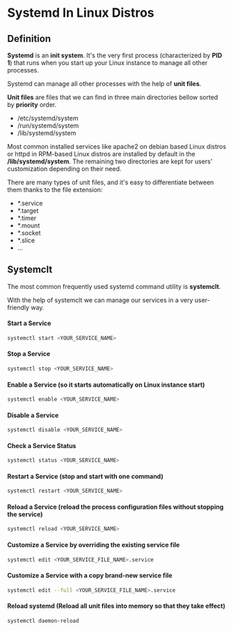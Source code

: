 # Systemd In Linux Distros


## Definition

**Systemd** is an **init system**. It's the very first process (characterized by **PID 1**) that runs when you start up your Linux instance to manage all other processes.

Systemd can manage all other processes with the help of **unit files**. 

**Unit files** are files that we can find in three main directories bellow sorted by **priority** order.   
- /etc/systemd/system
- /run/systemd/system
- /lib/systemd/system

Most common installed services like apache2 on debian based Linux distros or httpd in RPM-based Linux distros are installed by default in the **/lib/systemd/system**.
The remaining two directories are kept for users' customization depending on their need.        

There are many types of unit files, and it's easy to differentiate between them thanks to the file extension:
- *.service
- *.target
- *.timer
- *.mount
- *.socket
- *.slice
- ...

## Systemclt
The most common frequently used systemd command utility is **systemclt**.

With the help of systemclt we can manage our services in a very user-friendly way.

#### Start a Service
```bash
systemctl start <YOUR_SERVICE_NAME> 
```

#### Stop a Service
```bash
systemctl stop <YOUR_SERVICE_NAME>
```

#### Enable a Service (so it starts automatically on Linux instance start)
```bash
systemctl enable <YOUR_SERVICE_NAME>
```

#### Disable a Service
```bash
systemctl disable <YOUR_SERVICE_NAME>
```

#### Check a Service Status
```bash
systemctl status <YOUR_SERVICE_NAME>
```

#### Restart a Service (stop and start with one command)
```bash
systemctl restart <YOUR_SERVICE_NAME>
```

#### Reload a Service (reload the process configuration files without stopping the service)
```bash
systemctl reload <YOUR_SERVICE_NAME>
```

#### Customize a Service by overriding the existing service file
```bash
systemctl edit <YOUR_SERVICE_FILE_NAME>.service
```

#### Customize a Service with a copy brand-new service file
```bash
systemctl edit --full <YOUR_SERVICE_FILE_NAME>.service
```

#### Reload systemd (Reload all unit files into memory so that they take effect)
```bash
systemctl daemon-reload
```
